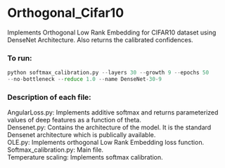 # Orthogonal_Cifar10
Implements Orthogonal Low Rank Embedding for CIFAR10 dataset using DenseNet Architecture. Also returns the calibrated confidences.

<H3>To run:</H3>

```python
python softmax_calibration.py --layers 30 --growth 9 --epochs 50 
--no-bottleneck --reduce 1.0 --name DenseNet-30-9
```
<H3>Description of each file:</H3>
 AngularLoss.py: Implements additive softmax and returns parameterized values of deep features as a function of theta.
<br> Densenet.py: Contains the architecture of the model. It is the standard Densenet architecture which is publically available.
<br> OLE.py: Implements orthogonal Low Rank Embedding loss function.
<br> Softmax_calibration.py: Main file.
<br> Temperature scaling: Implements softmax calibration.
  
  
  


